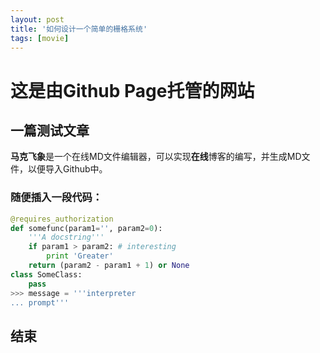 ```yaml
---
layout: post
title: '如何设计一个简单的栅格系统'
tags: [movie]
---
```



# 这是由Github Page托管的网站

## 一篇测试文章
**马克飞象**是一个在线MD文件编辑器，可以实现**在线**博客的编写，并生成MD文件，以便导入Github中。
### 随便插入一段代码：
``` python
@requires_authorization
def somefunc(param1='', param2=0):
    '''A docstring'''
    if param1 > param2: # interesting
        print 'Greater'
    return (param2 - param1 + 1) or None
class SomeClass:
    pass
>>> message = '''interpreter
... prompt'''
```
## 结束